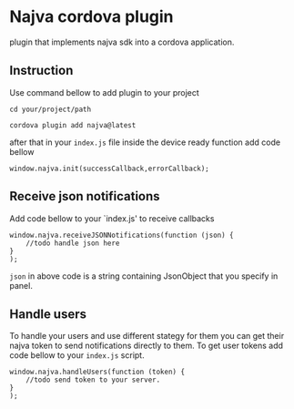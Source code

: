 # Najva cordova plugin
plugin that implements najva sdk into a cordova application.

## Instruction 

Use command bellow to add plugin to your project

```
cd your/project/path

cordova plugin add najva@latest
```

after that in your `index.js` file inside the device ready function add code bellow

```
window.najva.init(successCallback,errorCallback);
```

## Receive json notifications

Add code bellow to your `index.js' to receive callbacks

```
window.najva.receiveJSONNotifications(function (json) {
    //todo handle json here
}
);
```

`json` in above code is a string containing JsonObject that you specify in panel.

## Handle users

To handle your users and use different stategy for them you can get their najva token to send notifications directly to them.
To get user tokens add code bellow to your `index.js` script.

```
window.najva.handleUsers(function (token) {
    //todo send token to your server.
}
);
```